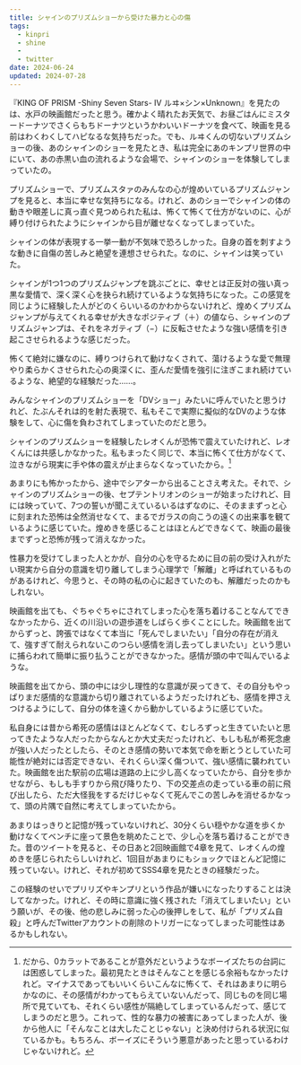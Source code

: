 ```yaml
---
title: シャインのプリズムショーから受けた暴力と心の傷
tags:
  - kinpri
  - shine
  - 
  - twitter
date: 2024-06-24
updated: 2024-07-28
---
```


『KING OF PRISM -Shiny Seven Stars- IV ルヰ×シン×Unknown』を見たのは、水戸の映画館だったと思う。確かよく晴れたお天気で、お昼ごはんにミスタードーナツでさくらもちドーナツというかわいいドーナツを食べて、映画を見る前はわくわくしてハピなるな気持ちだった。でも、ルヰくんの切ないプリズムショーの後、あのシャインのショーを見たとき、私は完全にあのキンプリ世界の中にいて、あの赤黒い血の流れるような会場で、シャインのショーを体験してしまっていたの。

プリズムショーで、プリズムスタァのみんなの心が煌めいているプリズムジャンプを見ると、本当に幸せな気持ちになる。けれど、あのショーでシャインの体の動きや眼差しに真っ直ぐ見つめられた私は、怖くて怖くて仕方がないのに、心が縛り付けられたようにシャインから目が離せなくなってしまっていた。

シャインの体が表現する一挙一動が不気味で恐ろしかった。自身の首を刺すような動きに自傷の苦しみと絶望を連想させられた。なのに、シャインは笑っていた。

シャインが1つ1つのプリズムジャンプを跳ぶごとに、幸せとは正反対の強い真っ黒な愛情で、深く深く心を抉られ続けているような気持ちになった。この感覚を同じように経験した人がどのくらいいるのかわからないけれど、煌めくプリズムジャンプが与えてくれる幸せが大きなポジティブ（＋）の値なら、シャインのプリズムジャンプは、それをネガティブ（−）に反転させたような強い感情を引き起こさせられるような感じだった。

怖くて絶対に嫌なのに、縛りつけられて動けなくされて、蕩けるような愛で無理やり柔らかくさせられた心の奥深くに、歪んだ愛情を強引に注ぎこまれ続けているような、絶望的な経験だった……。

みんなシャインのプリズムショーを「DVショー」みたいに呼んでいたと思うけれど、たぶんそれは的を射た表現で、私もそこで実際に擬似的なDVのような体験をして、心に傷を負わされてしまっていたのだと思う。

シャインのプリズムショーを経験したレオくんが恐怖で震えていたけれど、レオくんには共感しかなかった。私もまったく同じで、本当に怖くて仕方がなくて、泣きながら現実に手や体の震えが止まらなくなっていたから。[^1]

あまりにも怖かったから、途中でシアターから出ることさえ考えた。それで、シャインのプリズムショーの後、セプテントリオンのショーが始まったけれど、目には映っていて、7つの誓いが聞こえているいるはずなのに、そのままずっと心に刻まれた恐怖は全然消せなくて、まるでガラスの向こうの遠くの出来事を観ているように感じていた。煌めきを感じることはほとんどできなくて、映画の最後までずっと恐怖が残って消えなかった。

性暴力を受けてしまった人とかが、自分の心を守るために目の前の受け入れがたい現実から自分の意識を切り離してしまう心理学で「解離」と呼ばれているものがあるけれど、今思うと、その時の私の心に起きていたのも、解離だったのかもしれない。

映画館を出ても、ぐちゃぐちゃにされてしまった心を落ち着けることなんてできなかったから、近くの川沿いの遊歩道をしばらく歩くことにした。映画館を出てからずっと、誇張ではなくて本当に「死んでしまいたい」「自分の存在が消えて、強すぎて耐えられないこのつらい感情を消し去ってしまいたい」という思いに捕らわれて簡単に振り払うことができなかった。感情が頭の中で叫んでいるような。

映画館を出てから、頭の中には少し理性的な意識が戻ってきて、その自分もやっぱりまだ感情的な意識から切り離されているようだったけれども、感情を押さえつけるようにして、自分の体を遠くから動かしているように感じていた。

私自身には昔から希死の感情はほとんどなくて、むしろずっと生きていたいと思ってきたような人だったからなんとか大丈夫だったけれど、もしも私が希死念慮が強い人だったとしたら、そのとき感情の勢いで本気で命を断とうとしていた可能性が絶対には否定できない、それくらい深く傷ついて、強い感情に襲われていた。映画館を出た駅前の広場は道路の上に少し高くなっていたから、自分を歩かせながら、もしも手すりから飛び降りたり、下の交差点の走っている車の前に飛び出したら、ただ大怪我をするだけじゃなくて死んでこの苦しみを消せるかなって、頭の片隅で自然に考えてしまっていたから。

あまりはっきりと記憶が残っていないけれど、30分くらい穏やかな道を歩くか動けなくてベンチに座って景色を眺めたことで、少し心を落ち着けることができた。昔のツイートを見ると、その日あと2回映画館で4章を見て、レオくんの煌めきを感じられたらしいけれど、1回目があまりにもショックでほとんど記憶に残っていない。けれど、それが初めてSSS4章を見たときの経験だった。

この経験のせいでプリリズやキンプリという作品が嫌いになったりすることは決してなかった。けれど、その時に意識に強く残された「消えてしまいたい」という願いが、その後、他の悲しみに弱った心の後押しをして、私が「プリズム自殺」と呼んだTwitterアカウントの削除のトリガーになってしまった可能性はあるかもしれない。

[^1]: だから、0カラットであることが意外だというようなボーイズたちの台詞には困惑してしまった。最初見たときはそんなことを感じる余裕もなかったけれど。マイナスであってもいいくらいこんなに怖くて、それはあまりに明らかなのに、その感情がわかってもらえていないんだって、同じものを同じ場所で見ていても、それくらい感性が隔絶してしまっているんだって、感じてしまうのだと思う。これって、性的な暴力の被害にあってしまった人が、後から他人に「そんなことは大したことじゃない」と決め付けられる状況に似ているかも。もちろん、ボーイズにそういう悪意があったと思っているわけじゃないけれど。
